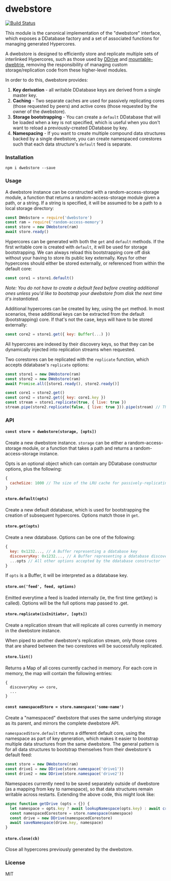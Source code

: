# dwebstore
[![Build Status](https://travis-ci.com/distributedweb/dwebstore.svg?branch=master)](https://travis-ci.com/distributedweb/dwebstore)

This module is the canonical implementation of the "dwebstore" interface, which exposes a DDatabase factory and a set of associated functions for managing generated Hypercores.

A dwebstore is designed to efficiently store and replicate multiple sets of interlinked Hypercores, such as those used by [DDrive](https://github.com/distributedweb/ddrive) and [mountable-dwebtrie](https://github.com/distributedweb/dwebtrie), removing the responsibility of managing custom storage/replication code from these higher-level modules.

In order to do this, dwebstore provides:
1. __Key derivation__ - all writable DDatabase keys are derived from a single master key.
2. __Caching__ - Two separate caches are used for passively replicating cores (those requested by peers) and active cores (those requested by the owner of the dwebstore).
3. __Storage bootstrapping__ - You can create a `default` DDatabase that will be loaded when a key is not specified, which is useful when you don't want to reload a previously-created DDatabase by key.
4. __Namespacing__ - If you want to create multiple compound data structures backed by a single dwebstore, you can create namespaced corestores such that each data structure's `default` feed is separate.

### Installation
`npm i dwebstore --save`

### Usage
A dwebstore instance can be constructed with a random-access-storage module, a function that returns a random-access-storage module given a path, or a string. If a string is specified, it will be assumed to be a path to a local storage directory:
```js
const DWebstore = require('dwebstore')
const ram = require('random-access-memory')
const store = new DWebstore(ram)
await store.ready()
```

Hypercores can be generated with both the `get` and `default` methods. If the first writable core is created with `default`, it will be used for storage bootstrapping. We can always reload this bootstrapping core off disk without your having to store its public key externally. Keys for other hypercores should either be stored externally, or referenced from within the default core:
```js
const core1 = store1.default()
```
_Note: You do not have to create a default feed before creating additional ones unless you'd like to bootstrap your dwebstore from disk the next time it's instantiated._

Additional hypercores can be created by key, using the `get` method. In most scenarios, these additional keys can be extracted from the default (bootstrapping) core. If that's not the case, keys will have to be stored externally:
```js
const core2 = store1.get({ key: Buffer(...) })
```
All hypercores are indexed by their discovery keys, so that they can be dynamically injected into replication streams when requested.

Two corestores can be replicated with the `replicate` function, which accepts ddatabase's `replicate` options:
```js
const store1 = new DWebstore(ram)
const store2 = new DWebstore(ram)
await Promise.all([store1.ready(), store2.ready()]

const core1 = store2.get()
const core2 = store2.get({ key: core1.key })
const stream = store1.replicate(true, { live: true })
stream.pipe(store2.replicate(false, { live: true })).pipe(stream) // This will replicate all common cores.
```

### API
#### `const store = dwebstore(storage, [opts])`
Create a new dwebstore instance. `storage` can be either a random-access-storage module, or a function that takes a path and returns a random-access-storage instance.

Opts is an optional object which can contain any DDatabase constructor options, plus the following:
```js
{
  cacheSize: 1000 // The size of the LRU cache for passively-replicating cores.
}
```

#### `store.default(opts)`
Create a new default ddatabase, which is used for bootstrapping the creation of subsequent hypercores. Options match those in `get`.

#### `store.get(opts)`
Create a new ddatabase. Options can be one of the following:
```js
{
  key: 0x1232..., // A Buffer representing a ddatabase key
  discoveryKey: 0x1232..., // A Buffer representing a ddatabase discovery key (must have been previously created by key)
  ...opts // All other options accepted by the ddatabase constructor
}
```

If `opts` is a Buffer, it will be interpreted as a ddatabase key.

#### `store.on('feed', feed, options)`

Emitted everytime a feed is loaded internally (ie, the first time get(key) is called).
Options will be the full options map passed to .get.

#### `store.replicate(isInitiator, [opts])`
Create a replication stream that will replicate all cores currently in memory in the dwebstore instance.

When piped to another dwebstore's replication stream, only those cores that are shared between the two corestores will be successfully replicated.

#### `store.list()`
Returns a Map of all cores currently cached in memory. For each core in memory, the map will contain the following entries:
```
{
  discoveryKey => core,
  ...
}
```

#### `const namespacedStore = store.namespace('some-name')`
Create a "namespaced" dwebstore that uses the same underlying storage as its parent, and mirrors the complete dwebstore API. 

`namespacedStore.default` returns a different default core, using the namespace as part of key generation, which makes it easier to bootstrap multiple data structures from the same dwebstore. The general pattern is for all data structures to bootstrap themselves from their dwebstore's default feed:
```js
const store = new DWebstore(ram)
const drive1 = new DDrive(store.namespace('drive1'))
const drive2 = new DDrive(store.namespace('drive2'))
```

Namespaces currently need to be saved separately outside of dwebstore (as a mapping from key to namespace), so that data structures remain writable across restarts. Extending the above code, this might look like:
```js
async function getDrive (opts = {}) {
  let namespace = opts.key ? await lookupNamespace(opts.key) : await createNamespace()
  const namespacedCorestore = store.namespace(namespace)
  const drive = new DDrive(namespacedCorestore)
  await saveNamespace(drive.key, namespace)
}
```

#### `store.close(cb)`
Close all hypercores previously generated by the dwebstore.

### License
MIT
